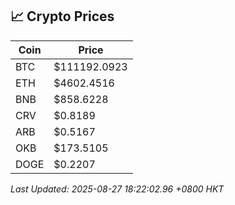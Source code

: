 ## 📈 Crypto Prices

| Coin | Price |
| ---- | ----- |
| BTC | $111192.0923 |
| ETH | $4602.4516 |
| BNB | $858.6228 |
| CRV | $0.8189 |
| ARB | $0.5167 |
| OKB | $173.5105 |
| DOGE | $0.2207 |

_Last Updated: 2025-08-27 18:22:02.96 +0800 HKT_
